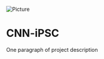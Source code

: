 ![Picture](https://github.com/OxfordDiabetes/CNN-iPSC/tree/master/images/HNF_logo.png)
# CNN-iPSC

One paragraph of project description
